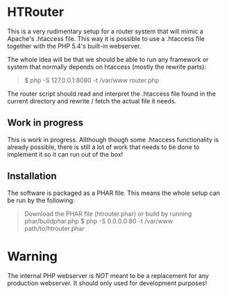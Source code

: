 HTRouter
========
This is a very rudimentary setup for a router system that will mimic a Apache's .htaccess file. This way it is
possible to use a .htaccess file together with the PHP 5.4's built-in webserver.

The whole idea will be that we should be able to run any framework or system that normally depends on htaccess
(mostly the rewrite parts):

> $ php -S 127.0.0.1:8080 -t /var/www router.php

The router script should read and interpret the .htaccess file found in the current directory and rewrite / fetch
the actual file it needs.


Work in progress
----------------
This is work in progress. Allthough though some .htaccess functionality is already possible, there is still a lot of
work that needs to be done to implement it so it can run out of the box!


Installation
------------
The software is packaged as a PHAR file. This means the whole setup can be run by the following:

> Download the PHAR file (htrouter.phar) or build by running phar/buildphar.php
> $ php -S 0.0.0.0:80 -t /var/www path/to/htrouter.phar


Warning
=======
The internal PHP webserver is *NOT* meant to be a replacement for any production webserver. It should only used for
development purposes! 


